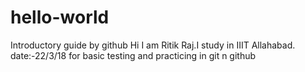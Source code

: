 # hello-world
Introductory guide by github
Hi I am Ritik Raj.I study in IIIT Allahabad.
date:-22/3/18
for basic testing and practicing in git n github
